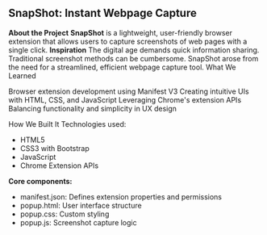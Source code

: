 ## SnapShot: Instant Webpage Capture
**About the Project**
**SnapShot** is a lightweight, user-friendly browser extension that allows users to capture screenshots of web pages with a single click.
**Inspiration**
The digital age demands quick information sharing. Traditional screenshot methods can be cumbersome. SnapShot arose from the need for a streamlined, efficient webpage capture tool.
What We Learned

Browser extension development using Manifest V3
Creating intuitive UIs with HTML, CSS, and JavaScript
Leveraging Chrome's extension APIs
Balancing functionality and simplicity in UX design

How We Built It
Technologies used:

- HTML5
- CSS3 with Bootstrap
- JavaScript
- Chrome Extension APIs

**Core components:**

- manifest.json: Defines extension properties and permissions
- popup.html: User interface structure
- popup.css: Custom styling
- popup.js: Screenshot capture logic
